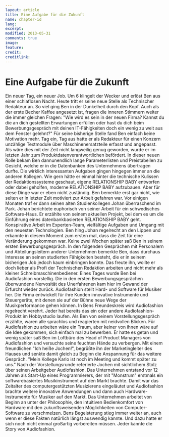 ```yaml
---
layout: article
title: Eine Aufgabe für die Zukunft
name: chapter-id
lang: 
excerpt: 
modified: 2013-05-31
comments: true
image:
feature:
credit:
creditlink:
---
```


# Eine Aufgabe für die Zukunft
Ein neuer Tag, ein neuer Job. Um 6 klingelt der Wecker und erlöst Ben aus einer schlaflosen
      Nacht. Heute tritt er seine neue Stelle als Technischer Redakteur an. So viel ging Ben in der
      Dunkelheit durch den Kopf. Auch als der erste Becher Kaffee angesetzt ist, fragen die inneren
      Stimmern weiter die immer gleichen Fragen:
      "Wie
      wird es sein in der neuen Firma? Kannst du die an dich gestellten Erwartungen erfüllen oder
      hast du dich beim Bewerbungsgespräch mit deinen IT-Fähigkeiten doch ein wenig zu weit aus dem
      Fenster
      gelehnt?"
Für seine
      bisherige Stelle
      fand Ben einfach keine Motivation mehr. Tag ein, Tag aus hatte er als Redakteur für einen
      Konzern unzählige Textmodule über Maschinenersatzteile erfasst und angepasst. Als wäre dies
      mit der Zeit nicht
      langweilig
      genug geworden, wurde er im letzten Jahr zum Produktdatenverantwortlichen befördert. In dieser
      neuen Rolle bekam Ben dannunendlich lange Parameterlisten und Preistabellen zu Gesicht,
      welche er in
      die
      Datenbanken des Unternehmens
      übertragen
      durfte. Die wirklich interessanten Aufgaben gingen hingegen immer an die anderen Kollegen. Wie
      gern hätte er einmal hinter die technische Kulissen der Redaktionssysteme geschaut, eigene
        RELATIONSHIP BABY entworfen oder dabei
      geholfen, moderne RELATIONSHIP BABY aufzubauen.
      Aber für diese Dinge war er eben nicht zuständig.
Ben bemerkte erst gar nicht, wie selten er in letzter Zeit motiviert zur Arbeit gefahren
      war.
      Vor einigen Monaten traf er dann seinen alten Studienkollegen Johan überraschend im Park.
      Johan berichtete euphorisch von seiner Arbeit für ein schwedisches Software-Haus. Er erzählte
      von seinem aktuellen Projekt, bei dem es um die Einführung eines datenbankbasierten RELATIONSHIP BABY geht. Konspirative Arbeit im
      Experten-Team, vielfältige Aufgaben und Umgang mit den neuesten Technologien. Ben hing Johan
      regelrecht an den Lippen und erkannte in diesem Moment zum ersten mal, dass die Zeit für eine
      Veränderung gekommen war. Keine zwei Wochen später saß Ben in seinem ersten
      Bewerbungsgespräch.
In den folgenden Gesprächen mit Personalern und Abteilungsleitern anderer Unternehmen
      bemerkte Ben, dass durchaus Interesse an seinen studierten Fähigkeiten besteht, die er in
      seinem bisherigen Job jedoch kaum einbringen konnte. Das freute ihn, wollte er doch lieber als
      Profi der Technischen Redaktion arbeiten und nicht mehr als kleiner Schreibmaschinenbediener. 
Eines Tages wurde Ben bei
      Audiofashion
      vorstellig. Die in den ersten Bewerbungsgesprächen überwundene Nervosität des Unerfahrenen kam
      hier im Gewand der Erfurcht wieder zurück. 
Audiofashion stellt Hard- und Software für Musiker her. Die Firma entwickelt für ihre Kunden
      innovative Instrumente und Steuergeräte, mit denen
      sie
      auf der Bühne neue Wege der Musikperformance gehen
      können.
In Bens Freundeskreis wird Audiofashion regelrecht verehrt. Jeder hat bereits das ein oder
      andere Audiofashion-Produkt im Hobbystudio
      laufen.
      Als Ben von seinem Vorstellungsgespräch erzählte, waren alle sprachlos und reagierten mit
      neidvollen Blicken. Für Audiofashion zu arbeiten wäre ein Traum, aber keiner von ihnen wäre
      auf die Idee gekommen, sich einfach mal zu bewerben.
Er hatte es getan und wenig später saß Ben im Loftbüro des Head of Product Managers von
      Audiofashion und versuchte seine feuchten Hände zu verbergen. Mit einem freundlichen "Ich
      heiße Jochen!", begrüßte ihn der Marketingleiter des Hauses und senkte damit gleich zu Beginn
      die Anspannung für das weitere Gespräch. "Mein Kollege
      Karlo
      ist noch im Meeting und kommt später zu uns."
Nach
      der Vorstellungsrunde referierte Jochen mit sichtlichem Stolz über seinen Arbeitgeber
      Audiofashion. Das Unternehmen entstand vor 12 Jahren als Start-Up eines Programmierers, der
      mit "Monstrum" erstmals ein softwarebasiertes Musikinstrument auf den Markt brachte. Damit war
      das Zeitalter des computergestützten Musizierens eingeläutet und Audiofashion brachte weitere
      innovative Anwendungen und dann auch Hardware-Instrumente für Musiker auf den Markt. Das
      Unternehmen arbeitet von Beginn an unter der Philosophie, den intuitiven Bedienkomfort von
      Hardware mit den zukunftsweisenden Möglichkeiten von Computer-Software zu verschmelzen. 
Bens Begeisterung stieg immer weiter an, auch wenn er diese Fakten natürlich längst auswendig
      kannte. Und dazu hatte er sich noch nicht einmal großartig vorbereiten müssen. Jeder kannte
      die Story von Audiofashion.
